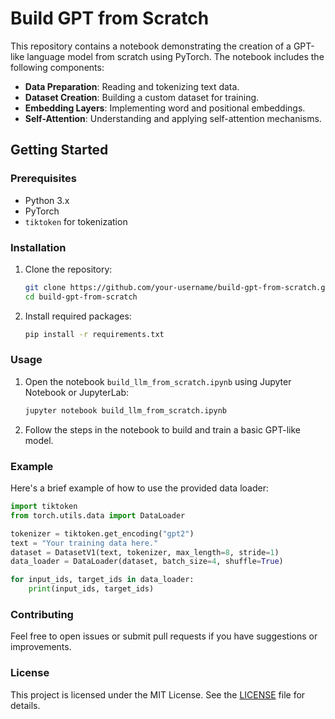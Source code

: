 # Build GPT from Scratch

This repository contains a notebook demonstrating the creation of a GPT-like language model from scratch using PyTorch. The notebook includes the following components:

- **Data Preparation**: Reading and tokenizing text data.
- **Dataset Creation**: Building a custom dataset for training.
- **Embedding Layers**: Implementing word and positional embeddings.
- **Self-Attention**: Understanding and applying self-attention mechanisms.

## Getting Started

### Prerequisites

- Python 3.x
- PyTorch
- `tiktoken` for tokenization

### Installation

1. Clone the repository:
   ```bash
   git clone https://github.com/your-username/build-gpt-from-scratch.git
   cd build-gpt-from-scratch
   ```

2. Install required packages:
   ```bash
   pip install -r requirements.txt
   ```

### Usage

1. Open the notebook `build_llm_from_scratch.ipynb` using Jupyter Notebook or JupyterLab:
   ```bash
   jupyter notebook build_llm_from_scratch.ipynb
   ```

2. Follow the steps in the notebook to build and train a basic GPT-like model.

### Example

Here's a brief example of how to use the provided data loader:
```python
import tiktoken
from torch.utils.data import DataLoader

tokenizer = tiktoken.get_encoding("gpt2")
text = "Your training data here."
dataset = DatasetV1(text, tokenizer, max_length=8, stride=1)
data_loader = DataLoader(dataset, batch_size=4, shuffle=True)

for input_ids, target_ids in data_loader:
    print(input_ids, target_ids)
```

### Contributing

Feel free to open issues or submit pull requests if you have suggestions or improvements.

### License

This project is licensed under the MIT License. See the [LICENSE](LICENSE) file for details.
